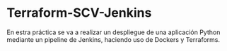 # Terraform-SCV-Jenkins
En estra práctica se va a realizar un despliegue de una aplicación Python mediante un pipeline de Jenkins, haciendo uso de Dockers y Terraforms.
